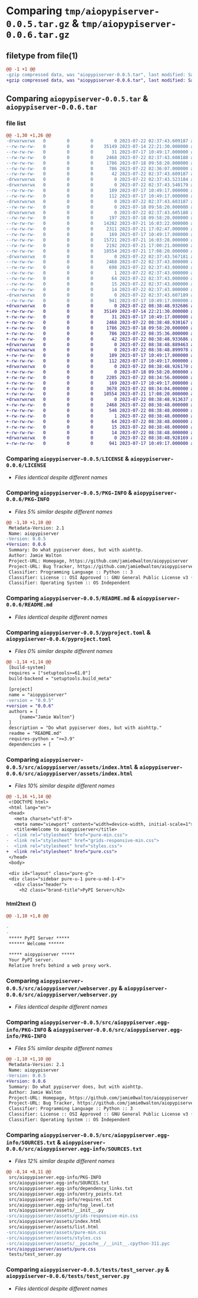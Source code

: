 # Comparing `tmp/aiopypiserver-0.0.5.tar.gz` & `tmp/aiopypiserver-0.0.6.tar.gz`

## filetype from file(1)

```diff
@@ -1 +1 @@
-gzip compressed data, was "aiopypiserver-0.0.5.tar", last modified: Sat Jul 22 02:37:43 2023, max compression
+gzip compressed data, was "aiopypiserver-0.0.6.tar", last modified: Sat Jul 22 08:38:48 2023, max compression
```

## Comparing `aiopypiserver-0.0.5.tar` & `aiopypiserver-0.0.6.tar`

### file list

```diff
@@ -1,30 +1,26 @@
-drwxrwxrwx   0        0        0        0 2023-07-22 02:37:43.609187 aiopypiserver-0.0.5/
--rw-rw-rw-   0        0        0    35149 2023-07-14 22:21:30.000000 aiopypiserver-0.0.5/LICENSE
--rw-rw-rw-   0        0        0       31 2023-07-17 10:49:17.000000 aiopypiserver-0.0.5/MANIFEST.in
--rw-rw-rw-   0        0        0     2468 2023-07-22 02:37:43.608188 aiopypiserver-0.0.5/PKG-INFO
--rw-rw-rw-   0        0        0     1786 2023-07-18 09:58:20.000000 aiopypiserver-0.0.5/README.md
--rw-rw-rw-   0        0        0      786 2023-07-22 02:36:07.000000 aiopypiserver-0.0.5/pyproject.toml
--rw-rw-rw-   0        0        0       42 2023-07-22 02:37:43.609187 aiopypiserver-0.0.5/setup.cfg
-drwxrwxrwx   0        0        0        0 2023-07-22 02:37:43.523184 aiopypiserver-0.0.5/src/
-drwxrwxrwx   0        0        0        0 2023-07-22 02:37:43.540179 aiopypiserver-0.0.5/src/aiopypiserver/
--rw-rw-rw-   0        0        0      109 2023-07-17 10:49:17.000000 aiopypiserver-0.0.5/src/aiopypiserver/__init__.py
--rw-rw-rw-   0        0        0      112 2023-07-17 10:49:17.000000 aiopypiserver-0.0.5/src/aiopypiserver/__main__.py
-drwxrwxrwx   0        0        0        0 2023-07-22 02:37:43.603187 aiopypiserver-0.0.5/src/aiopypiserver/assets/
--rw-rw-rw-   0        0        0        0 2023-07-18 09:58:20.000000 aiopypiserver-0.0.5/src/aiopypiserver/assets/__init__.py
-drwxrwxrwx   0        0        0        0 2023-07-22 02:37:43.605188 aiopypiserver-0.0.5/src/aiopypiserver/assets/__pycache__/
--rw-rw-rw-   0        0        0      197 2023-07-18 09:58:20.000000 aiopypiserver-0.0.5/src/aiopypiserver/assets/__pycache__/__init__.cpython-311.pyc
--rw-rw-rw-   0        0        0    14282 2023-07-21 16:03:22.000000 aiopypiserver-0.0.5/src/aiopypiserver/assets/grids-responsive-min.css
--rw-rw-rw-   0        0        0     2311 2023-07-21 17:02:47.000000 aiopypiserver-0.0.5/src/aiopypiserver/assets/index.html
--rw-rw-rw-   0        0        0      169 2023-07-17 10:49:17.000000 aiopypiserver-0.0.5/src/aiopypiserver/assets/list.html
--rw-rw-rw-   0        0        0    15721 2023-07-21 16:03:28.000000 aiopypiserver-0.0.5/src/aiopypiserver/assets/pure-min.css
--rw-rw-rw-   0        0        0     2192 2023-07-21 17:00:21.000000 aiopypiserver-0.0.5/src/aiopypiserver/assets/styles.css
--rw-rw-rw-   0        0        0    10554 2023-07-21 17:08:20.000000 aiopypiserver-0.0.5/src/aiopypiserver/webserver.py
-drwxrwxrwx   0        0        0        0 2023-07-22 02:37:43.567181 aiopypiserver-0.0.5/src/aiopypiserver.egg-info/
--rw-rw-rw-   0        0        0     2468 2023-07-22 02:37:43.000000 aiopypiserver-0.0.5/src/aiopypiserver.egg-info/PKG-INFO
--rw-rw-rw-   0        0        0      698 2023-07-22 02:37:43.000000 aiopypiserver-0.0.5/src/aiopypiserver.egg-info/SOURCES.txt
--rw-rw-rw-   0        0        0        1 2023-07-22 02:37:43.000000 aiopypiserver-0.0.5/src/aiopypiserver.egg-info/dependency_links.txt
--rw-rw-rw-   0        0        0       64 2023-07-22 02:37:43.000000 aiopypiserver-0.0.5/src/aiopypiserver.egg-info/entry_points.txt
--rw-rw-rw-   0        0        0       15 2023-07-22 02:37:43.000000 aiopypiserver-0.0.5/src/aiopypiserver.egg-info/requires.txt
--rw-rw-rw-   0        0        0       14 2023-07-22 02:37:43.000000 aiopypiserver-0.0.5/src/aiopypiserver.egg-info/top_level.txt
-drwxrwxrwx   0        0        0        0 2023-07-22 02:37:43.607189 aiopypiserver-0.0.5/tests/
--rw-rw-rw-   0        0        0      941 2023-07-17 10:49:17.000000 aiopypiserver-0.0.5/tests/test_server.py
+drwxrwxrwx   0        0        0        0 2023-07-22 08:38:48.932686 aiopypiserver-0.0.6/
+-rw-rw-rw-   0        0        0    35149 2023-07-14 22:21:30.000000 aiopypiserver-0.0.6/LICENSE
+-rw-rw-rw-   0        0        0       31 2023-07-17 10:49:17.000000 aiopypiserver-0.0.6/MANIFEST.in
+-rw-rw-rw-   0        0        0     2468 2023-07-22 08:38:48.930167 aiopypiserver-0.0.6/PKG-INFO
+-rw-rw-rw-   0        0        0     1786 2023-07-18 09:58:20.000000 aiopypiserver-0.0.6/README.md
+-rw-rw-rw-   0        0        0      786 2023-07-22 08:35:36.000000 aiopypiserver-0.0.6/pyproject.toml
+-rw-rw-rw-   0        0        0       42 2023-07-22 08:38:48.933686 aiopypiserver-0.0.6/setup.cfg
+drwxrwxrwx   0        0        0        0 2023-07-22 08:38:48.889463 aiopypiserver-0.0.6/src/
+drwxrwxrwx   0        0        0        0 2023-07-22 08:38:48.899978 aiopypiserver-0.0.6/src/aiopypiserver/
+-rw-rw-rw-   0        0        0      109 2023-07-17 10:49:17.000000 aiopypiserver-0.0.6/src/aiopypiserver/__init__.py
+-rw-rw-rw-   0        0        0      112 2023-07-17 10:49:17.000000 aiopypiserver-0.0.6/src/aiopypiserver/__main__.py
+drwxrwxrwx   0        0        0        0 2023-07-22 08:38:48.926170 aiopypiserver-0.0.6/src/aiopypiserver/assets/
+-rw-rw-rw-   0        0        0        0 2023-07-18 09:58:20.000000 aiopypiserver-0.0.6/src/aiopypiserver/assets/__init__.py
+-rw-rw-rw-   0        0        0     2205 2023-07-22 08:34:56.000000 aiopypiserver-0.0.6/src/aiopypiserver/assets/index.html
+-rw-rw-rw-   0        0        0      169 2023-07-17 10:49:17.000000 aiopypiserver-0.0.6/src/aiopypiserver/assets/list.html
+-rw-rw-rw-   0        0        0     3678 2023-07-22 08:34:04.000000 aiopypiserver-0.0.6/src/aiopypiserver/assets/pure.css
+-rw-rw-rw-   0        0        0    10554 2023-07-21 17:08:20.000000 aiopypiserver-0.0.6/src/aiopypiserver/webserver.py
+drwxrwxrwx   0        0        0        0 2023-07-22 08:38:48.913637 aiopypiserver-0.0.6/src/aiopypiserver.egg-info/
+-rw-rw-rw-   0        0        0     2468 2023-07-22 08:38:48.000000 aiopypiserver-0.0.6/src/aiopypiserver.egg-info/PKG-INFO
+-rw-rw-rw-   0        0        0      546 2023-07-22 08:38:48.000000 aiopypiserver-0.0.6/src/aiopypiserver.egg-info/SOURCES.txt
+-rw-rw-rw-   0        0        0        1 2023-07-22 08:38:48.000000 aiopypiserver-0.0.6/src/aiopypiserver.egg-info/dependency_links.txt
+-rw-rw-rw-   0        0        0       64 2023-07-22 08:38:48.000000 aiopypiserver-0.0.6/src/aiopypiserver.egg-info/entry_points.txt
+-rw-rw-rw-   0        0        0       15 2023-07-22 08:38:48.000000 aiopypiserver-0.0.6/src/aiopypiserver.egg-info/requires.txt
+-rw-rw-rw-   0        0        0       14 2023-07-22 08:38:48.000000 aiopypiserver-0.0.6/src/aiopypiserver.egg-info/top_level.txt
+drwxrwxrwx   0        0        0        0 2023-07-22 08:38:48.928169 aiopypiserver-0.0.6/tests/
+-rw-rw-rw-   0        0        0      941 2023-07-17 10:49:17.000000 aiopypiserver-0.0.6/tests/test_server.py
```

### Comparing `aiopypiserver-0.0.5/LICENSE` & `aiopypiserver-0.0.6/LICENSE`

 * *Files identical despite different names*

### Comparing `aiopypiserver-0.0.5/PKG-INFO` & `aiopypiserver-0.0.6/PKG-INFO`

 * *Files 5% similar despite different names*

```diff
@@ -1,10 +1,10 @@
 Metadata-Version: 2.1
 Name: aiopypiserver
-Version: 0.0.5
+Version: 0.0.6
 Summary: Do what pypiserver does, but with aiohttp.
 Author: Jamie Walton
 Project-URL: Homepage, https://github.com/jamie0walton/aiopypiserver
 Project-URL: Bug Tracker, https://github.com/jamie0walton/aiopypiserver/issues
 Classifier: Programming Language :: Python :: 3
 Classifier: License :: OSI Approved :: GNU General Public License v3 (GPLv3)
 Classifier: Operating System :: OS Independent
```

### Comparing `aiopypiserver-0.0.5/README.md` & `aiopypiserver-0.0.6/README.md`

 * *Files identical despite different names*

### Comparing `aiopypiserver-0.0.5/pyproject.toml` & `aiopypiserver-0.0.6/pyproject.toml`

 * *Files 0% similar despite different names*

```diff
@@ -1,14 +1,14 @@
 [build-system]
 requires = ["setuptools>=61.0"]
 build-backend = "setuptools.build_meta"
 
 [project]
 name = "aiopypiserver"
-version = "0.0.5"
+version = "0.0.6"
 authors = [
     {name="Jamie Walton"}
 ]
 description = "Do what pypiserver does, but with aiohttp."
 readme = "README.md"
 requires-python = ">=3.9"
 dependencies = [
```

### Comparing `aiopypiserver-0.0.5/src/aiopypiserver/assets/index.html` & `aiopypiserver-0.0.6/src/aiopypiserver/assets/index.html`

 * *Files 10% similar despite different names*

```diff
@@ -1,16 +1,14 @@
 <!DOCTYPE html>
 <html lang="en">
 <head>
   <meta charset="utf-8">
   <meta name="viewport" content="width=device-width, initial-scale=1">
   <title>Welcome to aiopypiserver</title>
-  <link rel="stylesheet" href="pure-min.css">
-  <link rel="stylesheet" href="grids-responsive-min.css">
-  <link rel="stylesheet" href="styles.css">
+  <link rel="stylesheet" href="pure.css">
 </head>
 <body>
 
 <div id="layout" class="pure-g">
 <div class="sidebar pure-u-1 pure-u-md-1-4">
   <div class="header">
     <h2 class="brand-title">PyPI Server</h2>
```

#### html2text {}

```diff
@@ -1,10 +1,8 @@
 
-
-
 ***** PyPI Server *****
 ****** Welcome ******
 
 ***** aiopypiserver *****
 Your PyPI server.
 Relative hrefs behind a web proxy work.
```

### Comparing `aiopypiserver-0.0.5/src/aiopypiserver/webserver.py` & `aiopypiserver-0.0.6/src/aiopypiserver/webserver.py`

 * *Files identical despite different names*

### Comparing `aiopypiserver-0.0.5/src/aiopypiserver.egg-info/PKG-INFO` & `aiopypiserver-0.0.6/src/aiopypiserver.egg-info/PKG-INFO`

 * *Files 5% similar despite different names*

```diff
@@ -1,10 +1,10 @@
 Metadata-Version: 2.1
 Name: aiopypiserver
-Version: 0.0.5
+Version: 0.0.6
 Summary: Do what pypiserver does, but with aiohttp.
 Author: Jamie Walton
 Project-URL: Homepage, https://github.com/jamie0walton/aiopypiserver
 Project-URL: Bug Tracker, https://github.com/jamie0walton/aiopypiserver/issues
 Classifier: Programming Language :: Python :: 3
 Classifier: License :: OSI Approved :: GNU General Public License v3 (GPLv3)
 Classifier: Operating System :: OS Independent
```

### Comparing `aiopypiserver-0.0.5/src/aiopypiserver.egg-info/SOURCES.txt` & `aiopypiserver-0.0.6/src/aiopypiserver.egg-info/SOURCES.txt`

 * *Files 12% similar despite different names*

```diff
@@ -8,14 +8,11 @@
 src/aiopypiserver.egg-info/PKG-INFO
 src/aiopypiserver.egg-info/SOURCES.txt
 src/aiopypiserver.egg-info/dependency_links.txt
 src/aiopypiserver.egg-info/entry_points.txt
 src/aiopypiserver.egg-info/requires.txt
 src/aiopypiserver.egg-info/top_level.txt
 src/aiopypiserver/assets/__init__.py
-src/aiopypiserver/assets/grids-responsive-min.css
 src/aiopypiserver/assets/index.html
 src/aiopypiserver/assets/list.html
-src/aiopypiserver/assets/pure-min.css
-src/aiopypiserver/assets/styles.css
-src/aiopypiserver/assets/__pycache__/__init__.cpython-311.pyc
+src/aiopypiserver/assets/pure.css
 tests/test_server.py
```

### Comparing `aiopypiserver-0.0.5/tests/test_server.py` & `aiopypiserver-0.0.6/tests/test_server.py`

 * *Files identical despite different names*

